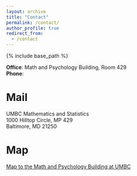 ```yaml
---
layout: archive
title: "Contact"
permalink: /contact/
author_profile: true
redirect_from:
  - /contact
---
```


{% include base_path %}

**Office**: Math and Psychology Building, Room 429  
**Phone**:  


Mail
====
UMBC Mathematics and Statistics  
1000 Hilltop Circle, MP 429  
Baltimore, MD 21250

Map
===

[Map to the Math and Psychology Building at UMBC](https://maps.app.goo.gl/UDn1XnycAJzHUABVA)
